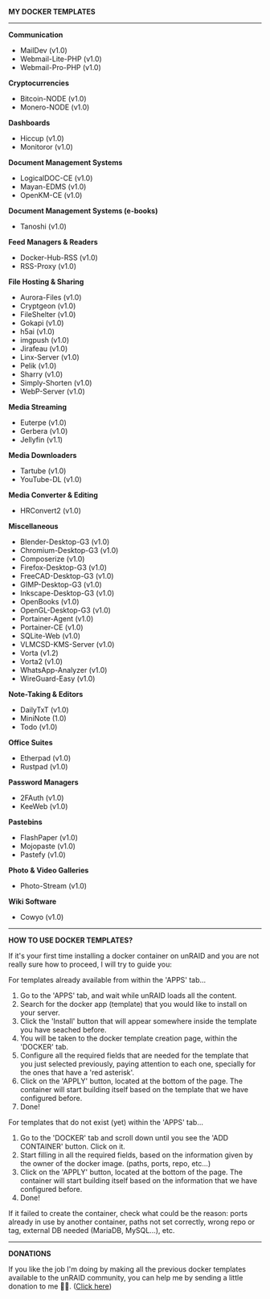 **MY DOCKER TEMPLATES**

* * *

**Communication**
- MailDev (v1.0)
- Webmail-Lite-PHP (v1.0)
- Webmail-Pro-PHP (v1.0)

**Cryptocurrencies**
- Bitcoin-NODE (v1.0)
- Monero-NODE (v1.0)

**Dashboards**
- Hiccup (v1.0)
- Monitoror (v1.0)

**Document Management Systems**
- LogicalDOC-CE (v1.0)
- Mayan-EDMS (v1.0)
- OpenKM-CE (v1.0)

**Document Management Systems (e-books)**
- Tanoshi (v1.0)

**Feed Managers & Readers**
- Docker-Hub-RSS (v1.0)
- RSS-Proxy (v1.0)

**File Hosting & Sharing**
- Aurora-Files (v1.0)
- Cryptgeon (v1.0)
- FileShelter (v1.0)
- Gokapi (v1.0)
- h5ai (v1.0)
- imgpush (v1.0)
- Jirafeau (v1.0)
- Linx-Server (v1.0)
- Pelik (v1.0)
- Sharry (v1.0)
- Simply-Shorten (v1.0)
- WebP-Server (v1.0)

**Media Streaming**
- Euterpe (v1.0)
- Gerbera (v1.0)
- Jellyfin (v1.1)

**Media Downloaders**
- Tartube (v1.0)
- YouTube-DL (v1.0)

**Media Converter & Editing**
- HRConvert2 (v1.0)

**Miscellaneous**
- Blender-Desktop-G3 (v1.0)
- Chromium-Desktop-G3 (v1.0)
- Composerize (v1.0)
- Firefox-Desktop-G3 (v1.0)
- FreeCAD-Desktop-G3 (v1.0)
- GIMP-Desktop-G3 (v1.0)
- Inkscape-Desktop-G3 (v1.0)
- OpenBooks (v1.0)
- OpenGL-Desktop-G3 (v1.0)
- Portainer-Agent (v1.0)
- Portainer-CE (v1.0)
- SQLite-Web (v1.0)
- VLMCSD-KMS-Server (v1.0)
- Vorta (v1.2)
- Vorta2 (v1.0)
- WhatsApp-Analyzer (v1.0)
- WireGuard-Easy (v1.0)

**Note-Taking & Editors**
- DailyTxT (v1.0)
- MiniNote (1.0)
- Todo (v1.0)

**Office Suites**
- Etherpad (v1.0)
- Rustpad (v1.0)

**Password Managers**
- 2FAuth (v1.0)
- KeeWeb (v1.0)

**Pastebins**
- FlashPaper (v1.0)
- Mojopaste (v1.0)
- Pastefy (v1.0)

**Photo & Video Galleries**
- Photo-Stream (v1.0)

**Wiki Software**
- Cowyo (v1.0)

* * *

**HOW TO USE DOCKER TEMPLATES?**

If it's your first time installing a docker container on unRAID and you are not really sure how to proceed, I will try to guide you:

For templates already available from within the 'APPS' tab...
1. Go to the 'APPS' tab, and wait while unRAID loads all the content.
2. Search for the docker app (template) that you would like to install on your server.
3. Click the 'Install' button that will appear somewhere inside the template you have seached before.
4. You will be taken to the docker template creation page, within the 'DOCKER' tab.
5. Configure all the required fields that are needed for the template that you just selected previously, paying attention to each one, specially for the ones that have a 'red asterisk'.
6. Click on the 'APPLY' button, located at the bottom of the page. The container will start building itself based on the template that we have configured before.
7. Done!

For templates that do not exist (yet) within the 'APPS' tab...
1. Go to the 'DOCKER' tab and scroll down until you see the 'ADD CONTAINER' button. Click on it.
2. Start filling in all the required fields, based on the information given by the owner of the docker image. (paths, ports, repo, etc...)
3. Click on the 'APPLY' button, located at the bottom of the page. The container will start building itself based on the information that we have configured before.
4. Done!

If it failed to create the container, check what could be the reason: ports already in use by another container, paths not set correctly, wrong repo or tag, external DB needed (MariaDB, MySQL...), etc.

* * *

**DONATIONS**

If you like the job I'm doing by making all the previous docker templates available to the unRAID community, you can help me by sending a little donation to me 🤝🙂. ([Click here](https://github.com/SmartPhoneLover/unraid-docker-templates/blob/main/DONATION.md))
